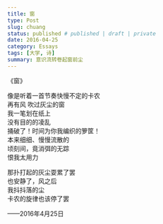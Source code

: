 ```yaml
---
title: 窗
type: Post
slug: chuang
status: published # published | draft | private
date: 2016-04-25
category: Essays
tags: [大学, 诗]
summary: 意识流转卷起窗前尘
---
```


《窗》

像是听着一首节奏快慢不定的卡农</br>
再有风 吹过灰尘的窗</br>
我一笔划在纸上</br>
没有目的的凌乱</br>
捅破了！时间为你我编织的箩筐！</br>
本来细细、慢慢流散的</br>
顷刻间，竟消弭的无踪</br>
恨我太用力</br>

那扑打起的灰尘耍累了罢</br>
也安静了，风之后</br>
我抖抖落的尘</br>
卡农的旋律也该停了罢</br>

——2016年4月25日